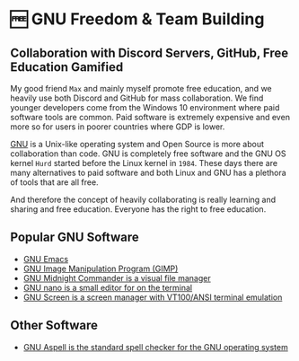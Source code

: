# 🆓 GNU Freedom & Team Building

## Collaboration with Discord Servers, GitHub, Free Education Gamified

My good friend `Max` and mainly myself promote free education, and we heavily
use both Discord and GitHub for mass collaboration. We find younger developers
come from the Windows 10 environment where paid software tools are common. Paid
software is extremely expensive and even more so for users in poorer countries
where GDP is lower.

[GNU](https://www.gnu.org/) is a Unix-like operating system and Open Source is
more about collaboration than code. GNU is completely free software and the GNU
OS kernel `Hurd` started before the Linux kernel in `1984`. These days there are
many alternatives to paid software and both Linux and GNU has a plethora of
tools that are all free.

And therefore the concept of heavily collaborating is really learning and
sharing and free education. Everyone has the right to free education.

## Popular GNU Software

- [GNU Emacs](https://www.gnu.org/software/emacs/)
- [GNU Image Manipulation Program (GIMP)](https://www.gimp.org/)
- [GNU Midnight Commander is a visual file manager](https://midnight-commander.org/)
- [GNU nano is a small editor for on the terminal](https://www.nano-editor.org/)
- [GNU Screen is a screen manager with VT100/ANSI terminal emulation](https://www.gnu.org/software/screen/)

## Other Software

- [GNU Aspell is the standard spell checker for the GNU operating system](http://aspell.net/)
